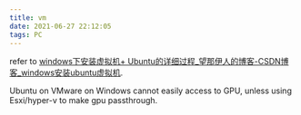 ```yaml
---
title: vm
date: 2021-06-27 22:12:05
tags: PC
---
```


<!--more-->

refer to [windows下安装虚拟机+ Ubuntu的详细过程_望那伊人的博客-CSDN博客_windows安装ubuntu虚拟机](https://blog.csdn.net/u012611644/article/details/80728806).

Ubuntu on VMware on Windows cannot easily access to GPU, unless using Esxi/hyper-v to make gpu passthrough.
